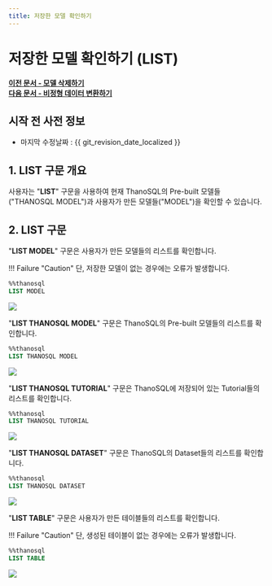 ```yaml
---
title: 저장한 모델 확인하기
---
```


# __저장한 모델 확인하기 (LIST)__

**[이전 문서 - 모델 삭제하기](/how-to_guides/modelling/DELETE_MODEL_SYNTAX/)**  
**[다음 문서 - 비정형 데이터 변환하기](/how-to_guides/modelling/CREATE_TABLE_SYNTAX/)**

## 시작 전 사전 정보

- 마지막 수정날짜 : {{ git_revision_date_localized }}

## __1. LIST 구문 개요__

사용자는 "__LIST__" 구문을 사용하여 현재 ThanoSQL의 Pre-built 모델들("THANOSQL MODEL")과 사용자가 만든 모델들("MODEL")을 확인할 수 있습니다. 

## __2. LIST 구문__

"__LIST MODEL__" 구문은 사용자가 만든 모델들의 리스트를 확인합니다.

!!! Failure "Caution"
    단, 저장한 모델이 없는 경우에는 오류가 발생합니다.

```sql
%%thanosql
LIST MODEL
```
<a href = "/img/thanosql_syntax/query/LIST/img1.png">
    <img src = "/img/thanosql_syntax/query/LIST/img1.png"> </img>
</a>

"__LIST THANOSQL MODEL__" 구문은 ThanoSQL의 Pre-built 모델들의 리스트를 확인합니다.

```sql
%%thanosql
LIST THANOSQL MODEL
```
<a href = "/img/thanosql_syntax/query/LIST/img2.png">
    <img src = "/img/thanosql_syntax/query/LIST/img2.png"> </img>
</a>

"__LIST THANOSQL TUTORIAL__" 구문은 ThanoSQL에 저장되어 있는 Tutorial들의 리스트를 확인합니다.

```sql
%%thanosql
LIST THANOSQL TUTORIAL
```
<a href = "/img/thanosql_syntax/query/LIST/img3.png">
    <img src = "/img/thanosql_syntax/query/LIST/img3.png"> </img>
</a>

"__LIST THANOSQL DATASET__" 구문은 ThanoSQL의 Dataset들의 리스트를 확인합니다.

```sql
%%thanosql
LIST THANOSQL DATASET
```
<a href = "/img/thanosql_syntax/query/LIST/img4.png">
    <img src = "/img/thanosql_syntax/query/LIST/img4.png"> </img>
</a>

"__LIST TABLE__" 구문은 사용자가 만든 테이블들의 리스트를 확인합니다.

!!! Failure "Caution"
    단, 생성된 테이블이 없는 경우에는 오류가 발생합니다.

```sql
%%thanosql
LIST TABLE
```
<a href = "/img/thanosql_syntax/query/LIST/img5.png">
    <img src = "/img/thanosql_syntax/query/LIST/img5.png"> </img>
</a>